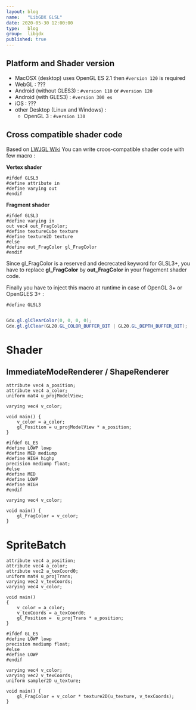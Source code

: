 ```yaml
---
layout: blog
name:   "LibGDX GLSL"
date: 2020-05-30 12:00:00
type:   blog
group:  libgdx
published: true
---
```


## Platform and Shader version

* MacOSX (desktop) uses OpenGL ES 2.1 then `#version 120` is required
* WebGL : ???
* Android (without GLES3) : `#version 110` or `#version 120`
* Android (with GLES3) : `#version 300 es`
* iOS : ???
* other Desktop (Linux and Windows) : 
    * OpenGL 3 : `#version 130`

## Cross compatible shader code

Based on [LWJGL Wiki](https://github.com/mattdesl/lwjgl-basics/wiki/GLSL-Versions)
You can write croos-compatible shader code with few macro :

**Vertex shader**

```
#ifdef GLSL3
#define attribute in
#define varying out
#endif
```

**Fragment shader**

```
#ifdef GLSL3
#define varying in
out vec4 out_FragColor;
#define textureCube texture
#define texture2D texture
#else
#define out_FragColor gl_FragColor
#endif
```

Since gl_FragColor is a reserved and decrecated keyword for GLSL3+, you have to replace **gl_FragColor** by **out_FragColor** in your fragement shader code.

Finally you have to inject this macro at runtime in case of OpenGL 3+ or OpenGLES 3+ :

`#define GLSL3`




```java

Gdx.gl.glClearColor(0, 0, 0, 0);
Gdx.gl.glClear(GL20.GL_COLOR_BUFFER_BIT | GL20.GL_DEPTH_BUFFER_BIT);

```

# Shader

## ImmediateModeRenderer / ShapeRenderer

```vertex
attribute vec4 a_position;
attribute vec4 a_color;
uniform mat4 u_projModelView;

varying vec4 v_color;

void main() {
    v_color = a_color;
    gl_Position = u_projModelView * a_position;
}

```


```fragment
#ifdef GL_ES 
#define LOWP lowp
#define MED mediump
#define HIGH highp
precision mediump float;
#else
#define MED
#define LOWP
#define HIGH
#endif

varying vec4 v_color;

void main() {
    gl_FragColor = v_color;
}

```

# SpriteBatch


```vertex
attribute vec4 a_position;
attribute vec4 a_color;
attribute vec2 a_texCoord0;
uniform mat4 u_projTrans;
varying vec2 v_texCoords;
varying vec4 v_color;

void main()
{
    v_color = a_color;
    v_texCoords = a_texCoord0;
    gl_Position =  u_projTrans * a_position;
}

```


```fragment
#ifdef GL_ES
#define LOWP lowp
precision mediump float;
#else
#define LOWP
#endif

varying vec4 v_color;
varying vec2 v_texCoords;
uniform sampler2D u_texture;

void main() {
    gl_FragColor = v_color * texture2D(u_texture, v_texCoords);
}

```
